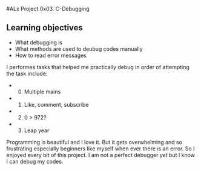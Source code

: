 #ALx Project 0x03. C-Debugging
## Learning objectives 
- What debugging is
- What methods are used to deubug codes manually
- How to read error messages

I performes tasks that helped me practically debug in order of attempting the task include:
- 0. Multiple mains
- 1. Like, comment, subscribe
- 2. 0 > 972?
- 3. Leap year

Programming is beautiful and I love it. But it gets overwhelming and so frustrating especially
beginners like myself when ever there is an error. So I enjoyed every bit of this project. I am
not a perfect debugger _yet_ but I know I can debug my codes.
